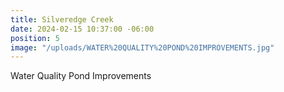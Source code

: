 ```yaml
---
title: Silveredge Creek
date: 2024-02-15 10:37:00 -06:00
position: 5
image: "/uploads/WATER%20QUALITY%20POND%20IMPROVEMENTS.jpg"
---
```


Water Quality Pond Improvements